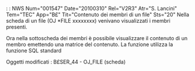 :  : NWS Num="001547" Date="20100310" Rel="V2R3" Atr="S. Lancini" Tem="TEC" App="B£" Tit="Contenuto dei membri di un file" Sts="20"
Nella scheda di un file (OJ *FILE xxxxxxxx) venivano visualizzati i membri presenti.

Ora nella sottoscheda dei membri è possibile visualizzare il contenuto di un membro emettendo una matrice del contenuto.
La funzione utilizza la funzione SQL standard

Oggetti modificati : 
B£SER_44 - OJ_FILE (scheda)

